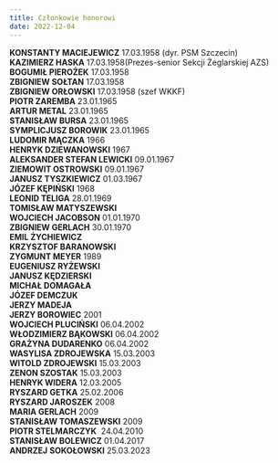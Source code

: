```yaml
---
title: Członkowie honorowi
date: 2022-12-04
---
```

**KONSTANTY MACIEJEWICZ** 17.03.1958 (dyr. PSM Szczecin)<br>
**KAZIMIERZ HASKA** 17.03.1958(Prezes-senior Sekcji Żeglarskiej AZS)<br>
**BOGUMIŁ PIEROŻEK** 17.03.1958<br>
**ZBIGNIEW SOŁTAN** 17.03.1958<br>
**ZBIGNIEW ORŁOWSKI** 17.03.1958 (szef WKKF)<br>
**PIOTR ZAREMBA** 23.01.1965<br>
**ARTUR METAL** 23.01.1965<br>
**STANISŁAW BURSA** 23.01.1965<br>
**SYMPLICJUSZ BOROWIK** 23.01.1965<br>
**LUDOMIR MĄCZKA** 1966<br>
**HENRYK DZIEWANOWSKI** 1967<br>
**ALEKSANDER STEFAN LEWICKI** 09.01.1967<br>
**ZIEMOWIT OSTROWSKI** 09.01.1967<br>
**JANUSZ TYSZKIEWICZ** 01.03.1967<br>
**JÓZEF KĘPIŃSKI** 1968<br>
**LEONID TELIGA** 28.01.1969<br>
**TOMISŁAW MATYSZEWSKI**<br>
**WOJCIECH JACOBSON** 01.01.1970<br>
**ZBIGNIEW GERLACH** 30.01.1970<br>
**EMIL ŻYCHIEWICZ**<br>
**KRZYSZTOF BARANOWSKI**<br>
**ZYGMUNT MEYER** 1989<br>
**EUGENIUSZ RYŻEWSKI**<br>
**JANUSZ KĘDZIERSKI**<br>
**MICHAŁ DOMAGAŁA**<br>
**JÓZEF DEMCZUK**<br>
**JERZY MADEJA**<br>
**JERZY BOROWIEC** 2001<br>
**WOJCIECH PLUCIŃSKI** 06.04.2002<br>
**WŁODZIMIERZ BĄKOWSKI** 06.04.2002<br>
**GRAŻYNA DUDARENKO** 06.04.2002<br>
**WASYLISA ZDROJEWSKA** 15.03.2003<br>
**WITOLD ZDROJEWSKI** 15.03.2003<br>
**ZENON SZOSTAK** 15.03.2003<br>
**HENRYK WIDERA** 12.03.2005<br>
**RYSZARD GETKA** 25.02.2006<br>
**RYSZARD JAROSZEK** 2008<br>
**MARIA GERLACH** 2009<br>
**STANISŁAW TOMASZEWSKI** 2009<br>
**PIOTR STELMARCZYK**  24.04.2010<br>
**STANISŁAW BOLEWICZ** 01.04.2017<br>
**ANDRZEJ** **SOKOŁOWSKI** 25.03.2023<br>
